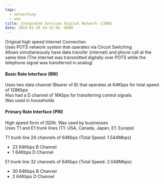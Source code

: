 ```yaml
---
tags:
  - networking
  - wan
title: Integrated Services Digital Network (ISDN)
date: 2024-01-28 14:15:56 -0600
---
```


Original high speed Internet Connection  
Uses POTS network system that operates via Circuit Switching  
Allows simultaneously have data transfer (internet) and phone call at the same time (The internet was transmitted digitally over POTS while the telephone signal was transferred in analog)

#### Basic Rate Interface (BRI)
Uses two data channel (Bearer of B) that operates at 64Kbps for total speed of 128Kbps  
Also had a D channel of 16Kbps for transferring control signals  
Was used in households

#### Primary Rate Interface (PRI)
High speed form of ISDN. Was used by businesses  
Uses T1 and E1 trunk lines (T1: USA, Canada, Japan, E1: Europe)

T1 trunk line 24 channels of 64Kbps (Total Speed: 1.544Mbps)
* 23 64Kbps B Channel
* 1 64Kbps D Channel

E1 trunk line 32 channels of 64Kbps (Total Speed: 2.048Mbps)
* 30 64Kbps B Channel
* 2 64Kbps D Channel
